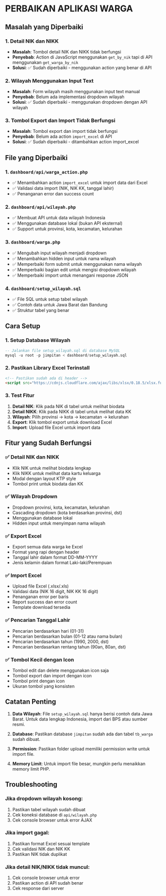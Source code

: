# PERBAIKAN APLIKASI WARGA

## Masalah yang Diperbaiki

### 1. Detail NIK dan NIKK

- **Masalah**: Tombol detail NIK dan NIKK tidak berfungsi
- **Penyebab**: Action di JavaScript menggunakan `get_by_nik` tapi di API menggunakan `get_warga_by_nik`
- **Solusi**: ✅ Sudah diperbaiki - menggunakan action yang benar di API

### 2. Wilayah Menggunakan Input Text

- **Masalah**: Form wilayah masih menggunakan input text manual
- **Penyebab**: Belum ada implementasi dropdown wilayah
- **Solusi**: ✅ Sudah diperbaiki - menggunakan dropdown dengan API wilayah

### 3. Tombol Export dan Import Tidak Berfungsi

- **Masalah**: Tombol export dan import tidak berfungsi
- **Penyebab**: Belum ada action `import_excel` di API
- **Solusi**: ✅ Sudah diperbaiki - ditambahkan action import_excel

## File yang Diperbaiki

### 1. `dashboard/api/warga_action.php`

- ✅ Menambahkan action `import_excel` untuk import data dari Excel
- ✅ Validasi data import (NIK, NIK KK, tanggal lahir)
- ✅ Penanganan error dan success count

### 2. `dashboard/api/wilayah.php`

- ✅ Membuat API untuk data wilayah Indonesia
- ✅ Menggunakan database lokal (bukan API eksternal)
- ✅ Support untuk provinsi, kota, kecamatan, kelurahan

### 3. `dashboard/warga.php`

- ✅ Mengubah input wilayah menjadi dropdown
- ✅ Menambahkan hidden input untuk nama wilayah
- ✅ Memperbaiki form submit untuk menggunakan nama wilayah
- ✅ Memperbaiki bagian edit untuk mengisi dropdown wilayah
- ✅ Memperbaiki import untuk menangani response JSON

### 4. `dashboard/setup_wilayah.sql`

- ✅ File SQL untuk setup tabel wilayah
- ✅ Contoh data untuk Jawa Barat dan Bandung
- ✅ Struktur tabel yang benar

## Cara Setup

### 1. Setup Database Wilayah

```sql
-- Jalankan file setup_wilayah.sql di database MySQL
mysql -u root -p jimpitan < dashboard/setup_wilayah.sql
```

### 2. Pastikan Library Excel Terinstall

```html
<!-- Pastikan sudah ada di header -->
<script src="https://cdnjs.cloudflare.com/ajax/libs/xlsx/0.18.5/xlsx.full.min.js"></script>
```

### 3. Test Fitur

1. **Detail NIK**: Klik pada NIK di tabel untuk melihat biodata
2. **Detail NIKK**: Klik pada NIKK di tabel untuk melihat data KK
3. **Wilayah**: Pilih provinsi → kota → kecamatan → kelurahan
4. **Export**: Klik tombol export untuk download Excel
5. **Import**: Upload file Excel untuk import data

## Fitur yang Sudah Berfungsi

### ✅ Detail NIK dan NIKK

- Klik NIK untuk melihat biodata lengkap
- Klik NIKK untuk melihat data kartu keluarga
- Modal dengan layout KTP style
- Tombol print untuk biodata dan KK

### ✅ Wilayah Dropdown

- Dropdown provinsi, kota, kecamatan, kelurahan
- Cascading dropdown (kota berdasarkan provinsi, dst)
- Menggunakan database lokal
- Hidden input untuk menyimpan nama wilayah

### ✅ Export Excel

- Export semua data warga ke Excel
- Format yang rapi dengan header
- Tanggal lahir dalam format DD-MM-YYYY
- Jenis kelamin dalam format Laki-laki/Perempuan

### ✅ Import Excel

- Upload file Excel (.xlsx/.xls)
- Validasi data (NIK 16 digit, NIK KK 16 digit)
- Penanganan error per baris
- Report success dan error count
- Template download tersedia

### ✅ Pencarian Tanggal Lahir

- Pencarian berdasarkan hari (01-31)
- Pencarian berdasarkan bulan (01-12 atau nama bulan)
- Pencarian berdasarkan tahun (1990, 2000, dst)
- Pencarian berdasarkan rentang tahun (90an, 80an, dst)

### ✅ Tombol Kecil dengan Icon

- Tombol edit dan delete menggunakan icon saja
- Tombol export dan import dengan icon
- Tombol print dengan icon
- Ukuran tombol yang konsisten

## Catatan Penting

1. **Data Wilayah**: File `setup_wilayah.sql` hanya berisi contoh data Jawa Barat. Untuk data lengkap Indonesia, import dari BPS atau sumber resmi.

2. **Database**: Pastikan database `jimpitan` sudah ada dan tabel `tb_warga` sudah dibuat.

3. **Permission**: Pastikan folder upload memiliki permission write untuk import file.

4. **Memory Limit**: Untuk import file besar, mungkin perlu menaikkan memory limit PHP.

## Troubleshooting

### Jika dropdown wilayah kosong:

1. Pastikan tabel wilayah sudah dibuat
2. Cek koneksi database di `api/wilayah.php`
3. Cek console browser untuk error AJAX

### Jika import gagal:

1. Pastikan format Excel sesuai template
2. Cek validasi NIK dan NIK KK
3. Pastikan NIK tidak duplikat

### Jika detail NIK/NIKK tidak muncul:

1. Cek console browser untuk error
2. Pastikan action di API sudah benar
3. Cek response dari server
